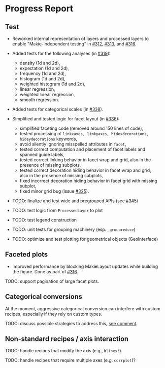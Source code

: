 # Progress Report

## Test

- Reworked internal representation of layers and processed layers to enable "Makie-independent testing" in [#312](https://github.com/JuliaPlots/AlgebraOfGraphics.jl/pull/312), [#313](https://github.com/JuliaPlots/AlgebraOfGraphics.jl/pull/313), and [#316](https://github.com/JuliaPlots/AlgebraOfGraphics.jl/pull/316).

- Added tests for the following analyses (in [#319](https://github.com/JuliaPlots/AlgebraOfGraphics.jl/pull/319)):
    - density (1d and 2d),
    - expectation (1d and 2d),
    - frequency (1d and 2d),
    - histogram (1d and 2d),
    - weighted histogram (1d and 2d),
    - linear regression,
    - weighted linear regression,
    - smooth regression.

- Added tests for categorical scales (in [#338](https://github.com/JuliaPlots/AlgebraOfGraphics.jl/pull/338)).

- Simplified and tested logic for facet layout (in [#336](https://github.com/JuliaPlots/AlgebraOfGraphics.jl/pull/336)):
    - simplified faceting code (removed around 150 lines of code),
    - tested processing of `linkxaxes, linkyaxes, hidexdecorations, hideydecorations` keywords,
    - avoid silently ignoring misspelled attributes in `facet`,
    - tested correct computation and placement of facet labels and spanned guide labels,
    - tested correct linking behavior in facet wrap and grid, also in the presence of missing subplots,
    - tested correct decoration hiding behavior in facet wrap and grid, also in the presence of missing subplots,
    - fixed incorrect decoration hiding behavior in facet grid with missing subplot,
    - fixed minor grid bug (issue [#325](https://github.com/JuliaPlots/AlgebraOfGraphics.jl/issues/325)).

- TODO: finalize and test wide and pregrouped APIs (see [#345](https://github.com/JuliaPlots/AlgebraOfGraphics.jl/discussions/345))
- TODO: test logic from `ProcessedLayer` to plot
- TODO: test legend construction
- TODO: unit tests for grouping machinery (esp. `_groupreduce`)
- TODO: optimize and test plotting for geometrical objects (GeoInterface)

## Faceted plots

- Improved performance by blocking MakieLayout updates while building the figure. Done as part of [#316](https://github.com/JuliaPlots/AlgebraOfGraphics.jl/pull/316).

TODO: support pagination of large facet plots.

## Categorical conversions 

At the moment, aggressive categorical conversion can interfere with custom recipes, especially if they rely on custom types.

TODO: discuss possible strategies to address this, [see comment](https://github.com/JuliaPlots/AlgebraOfGraphics.jl/issues/300#issuecomment-949541900).

## Non-standard recipes / axis interaction

TODO: handle recipes that modify the axis (e.g., `hlines!`).

TODO: handle recipes that require multiple axes (e.g. `corrplot`)?